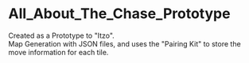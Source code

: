 # All_About_The_Chase_Prototype

Created as a Prototype to "Itzo". 
<br>
Map Generation with JSON files, and uses the "Pairing Kit" to store the move information for each tile.
